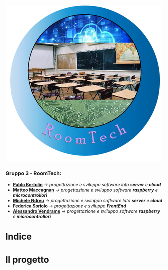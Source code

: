 <p align="center">
  <img src="/ref/logo.png?raw=true" />
</p>
 
### Gruppo 3 - RoomTech:
- [**Pablo Bertolin**](https://github.com/MarcoCollarini) → *progettazione e sviluppo software lato **server** e **cloud***
- [**Matteo Maccagnan**](https://github.com/MarcoCollarini) → *progettazione e sviluppo software **raspberry** e **microcontrollori***
- [**Michele Ndreu**](https://github.com/MarcoCollarini) → *progettazione e sviluppo software lato **server** e **cloud***
- [**Federica Soriolo**](https://github.com/MarcoCollarini) → *progettazione e sviluppo **FrontEnd***
- [**Alessandro Vendrame**](https://github.com/alessandrovendrame) → *progettazione e sviluppo software **raspberry** e **microcontrollori***

# Indice


# Il progetto

